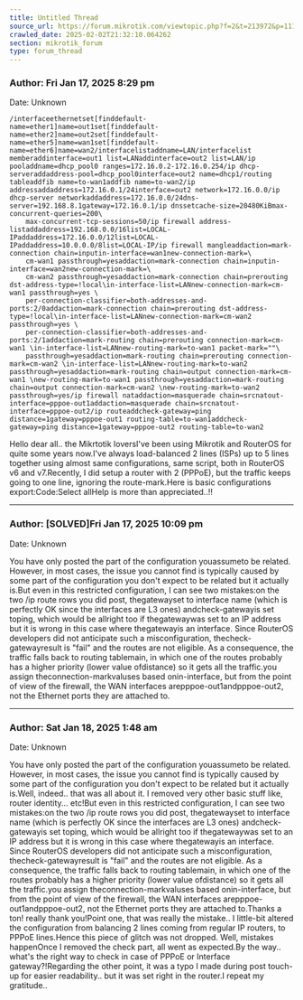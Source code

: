 ```yaml
---
title: Untitled Thread
source_url: https://forum.mikrotik.com/viewtopic.php?f=2&t=213972&p=1119783&amp;sid=3b77a3334c914448dbbc02bfdff4c3aa#p1119783
crawled_date: 2025-02-02T21:32:10.064262
section: mikrotik_forum
type: forum_thread
---
```


### Author: Fri Jan 17, 2025 8:29 pm
Date: Unknown

```
/interfaceethernetset[finddefault-name=ether1]name=out1set[finddefault-name=ether2]name=out2set[finddefault-name=ether5]name=wan1set[finddefault-name=ether6]name=wan2/interfacelistaddname=LAN/interfacelist memberaddinterface=out1 list=LANaddinterface=out2 list=LAN/ip pooladdname=dhcp_pool0 ranges=172.16.0.2-172.16.0.254/ip dhcp-serveraddaddress-pool=dhcp_pool0interface=out2 name=dhcp1/routing tableaddfib name=to-wan1addfib name=to-wan2/ip addressaddaddress=172.16.0.1/24interface=out2 network=172.16.0.0/ip dhcp-server networkaddaddress=172.16.0.0/24dns-server=192.168.8.1gateway=172.16.0.1/ip dnssetcache-size=20480KiBmax-concurrent-queries=200\
    max-concurrent-tcp-sessions=50/ip firewall address-listaddaddress=192.168.0.0/16list=LOCAL-IPaddaddress=172.16.0.0/12list=LOCAL-IPaddaddress=10.0.0.0/8list=LOCAL-IP/ip firewall mangleaddaction=mark-connection chain=inputin-interface=wan1new-connection-mark=\
    cm-wan1 passthrough=yesaddaction=mark-connection chain=inputin-interface=wan2new-connection-mark=\
    cm-wan2 passthrough=yesaddaction=mark-connection chain=prerouting dst-address-type=!local\in-interface-list=LANnew-connection-mark=cm-wan1 passthrough=yes \
    per-connection-classifier=both-addresses-and-ports:2/0addaction=mark-connection chain=prerouting dst-address-type=!local\in-interface-list=LANnew-connection-mark=cm-wan2 passthrough=yes \
    per-connection-classifier=both-addresses-and-ports:2/1addaction=mark-routing chain=prerouting connection-mark=cm-wan1 \in-interface-list=LANnew-routing-mark=to-wan1 packet-mark=""\
    passthrough=yesaddaction=mark-routing chain=prerouting connection-mark=cm-wan2 \in-interface-list=LANnew-routing-mark=to-wan2 passthrough=yesaddaction=mark-routing chain=output connection-mark=cm-wan1 \new-routing-mark=to-wan1 passthrough=yesaddaction=mark-routing chain=output connection-mark=cm-wan2 \new-routing-mark=to-wan2 passthrough=yes/ip firewall nataddaction=masquerade chain=srcnatout-interface=pppoe-out1addaction=masquerade chain=srcnatout-interface=pppoe-out2/ip routeaddcheck-gateway=ping distance=1gateway=pppoe-out1 routing-table=to-wan1addcheck-gateway=ping distance=1gateway=pppoe-out2 routing-table=to-wan2
```

Hello dear all.. the Mikrtotik loversI've been using Mikrotik and RouterOS for quite some years now.I've always load-balanced 2 lines (ISPs) up to 5 lines together using almost same configurations, same script, both in RouterOS v6 and v7.Recently, I did setup a router with 2 (PPPoE), but the traffic keeps going to one line, ignoring the route-mark.Here is basic configurations export:Code:Select allHelp is more than appreciated..!!


---
### Author: [SOLVED]Fri Jan 17, 2025 10:09 pm
Date: Unknown

You have only posted the part of the configuration youassumeto be related. However, in most cases, the issue you cannot find is typically caused by some part of the configuration you don't expect to be related but it actually is.But even in this restricted configuration, I can see two mistakes:on the two /ip route rows you did post, thegatewayset to interface name (which is perfectly OK since the interfaces are L3 ones) andcheck-gatewayis set toping, which would be allright too if thegatewaywas set to an IP address but it is wrong in this case where thegatewayis an interface. Since RouterOS developers did not anticipate such a misconfiguration, thecheck-gatewayresult is "fail" and the routes are not eligible. As a consequence, the traffic falls back to routing tablemain, in which one of the routes probably has a higher priority (lower value ofdistance) so it gets all the traffic.you assign theconnection-markvaluses based onin-interface, but from the point of view of the firewall, the WAN interfaces arepppoe-out1andpppoe-out2, not the Ethernet ports they are attached to.


---
### Author: Sat Jan 18, 2025 1:48 am
Date: Unknown

You have only posted the part of the configuration youassumeto be related. However, in most cases, the issue you cannot find is typically caused by some part of the configuration you don't expect to be related but it actually is.Well, indeed.. that was all about it. I removed very other basic stuff like, router identity... etc!But even in this restricted configuration, I can see two mistakes:on the two /ip route rows you did post, thegatewayset to interface name (which is perfectly OK since the interfaces are L3 ones) andcheck-gatewayis set toping, which would be allright too if thegatewaywas set to an IP address but it is wrong in this case where thegatewayis an interface. Since RouterOS developers did not anticipate such a misconfiguration, thecheck-gatewayresult is "fail" and the routes are not eligible. As a consequence, the traffic falls back to routing tablemain, in which one of the routes probably has a higher priority (lower value ofdistance) so it gets all the traffic.you assign theconnection-markvaluses based onin-interface, but from the point of view of the firewall, the WAN interfaces arepppoe-out1andpppoe-out2, not the Ethernet ports they are attached to.Thanks a ton! really thank you!Point one, that was really the mistake.. I little-bit altered the configuration from balancing 2 lines coming from regular IP routers, to PPPoE lines.Hence this piece of glitch was not dropped. Well, mistakes happenOnce I removed the check part, all went as expected.By the way.. what's the right way to check in case of PPPoE or Interface gateway?!Regarding the other point, it was a typo I made during post touch-up for easier readability.. but it was set right in the router.I repeat my gratitude..


